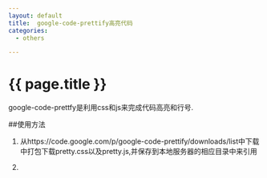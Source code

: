 ```yaml
---
layout: default
title:  google-code-prettify高亮代码
categories:
  - others

---
```

# {{ page.title }}

google-code-prettfy是利用css和js来完成代码高亮和行号.

##使用方法
1. 从https://code.google.com/p/google-code-prettify/downloads/list中下载中打包下载pretty.css以及pretty.js,并保存到本地服务器的相应目录中来引用

2. 
